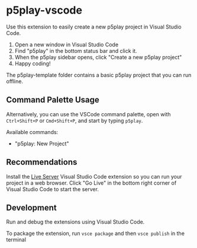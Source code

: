 # p5play-vscode

Use this extension to easily create a new p5play project in Visual Studio Code.

1. Open a new window in Visual Studio Code
2. Find "p5play" in the bottom status bar and click it.
3. When the p5play sidebar opens, click "Create a new p5play project"
4. Happy coding!

The p5play-template folder contains a basic p5play project that you can run offline.

## Command Palette Usage

Alternatively, you can use the VSCode command palette, open with `Ctrl+Shift+P` or `Cmd+Shift+P`, and start by typing `p5play`.

Available commands:

- "p5play: New Project"

## Recommendations

Install the [Live Server](https://marketplace.visualstudio.com/items?itemName=ritwickdey.LiveServer) Visual Studio Code extension so you can run your project in a web browser. Click "Go Live" in the bottom right corner of Visual Studio Code to start the server.

## Development

Run and debug the extensions using Visual Studio Code.

To package the extension, run `vsce package` and then `vsce publish` in the terminal
